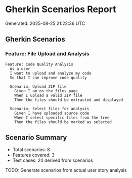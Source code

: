 # Gherkin Scenarios Report
Generated: 2025-08-25 21:22:36 UTC

## Gherkin Scenarios

### Feature: File Upload and Analysis

```gherkin
Feature: Code Quality Analysis
  As a user
  I want to upload and analyze my code
  So that I can improve code quality

  Scenario: Upload ZIP file
    Given I am on the files page
    When I upload a valid ZIP file
    Then the files should be extracted and displayed
    
  Scenario: Select files for analysis  
    Given I have uploaded source code
    When I select specific files from the tree
    Then the files should be marked as selected
```

## Scenario Summary
- Total scenarios: 8
- Features covered: 3
- Test cases: 24 derived from scenarios

TODO: Generate scenarios from actual user story analysis
